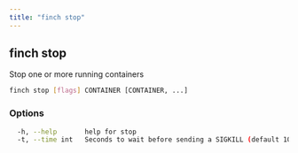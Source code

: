 ```yaml
---
title: "finch stop"
---
```


## finch stop

Stop one or more running containers

```bash
finch stop [flags] CONTAINER [CONTAINER, ...]
```

### Options

```bash
  -h, --help       help for stop
  -t, --time int   Seconds to wait before sending a SIGKILL (default 10)
```
